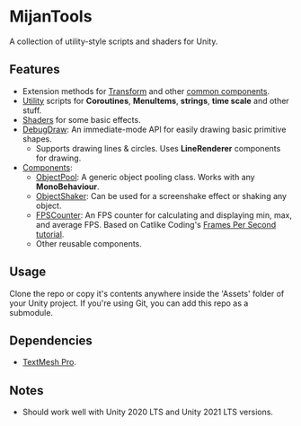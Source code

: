 # MijanTools

A collection of utility-style scripts and shaders for Unity.

## Features

- Extension methods for [Transform](Common/TransformExtensions.cs) and other [common components](Common/CommonExtensions.cs).
- [Utility](Util) scripts for **Coroutines**, **MenuItems**, **strings**, **time scale** and other stuff.
- [Shaders](Shaders) for some basic effects.
- [DebugDraw](Util/DebugDraw.cs): An immediate-mode API for easily drawing basic primitive shapes. 
	- Supports drawing lines & circles. Uses **LineRenderer** components for drawing.
- [Components](Components):
	- [ObjectPool](Components/ObjectPool.cs): A generic object pooling class. Works with any **MonoBehaviour**.
	- [ObjectShaker](Components/ObjectShaker.cs): Can be used for a screenshake effect or shaking any object.
	- [FPSCounter](Components/FPSCounter.cs): An FPS counter for calculating and displaying min, max, and average FPS. Based on Catlike Coding's [Frames Per Second tutorial](https://catlikecoding.com/unity/tutorials/frames-per-second/).
	- Other reusable components.

## Usage

Clone the repo or copy it's contents anywhere inside the 'Assets' folder of your Unity project. If you're using Git, you can add this repo as a submodule. 

## Dependencies

- [TextMesh Pro](https://docs.unity3d.com/Manual/com.unity.textmeshpro.html).

## Notes

- Should work well with Unity 2020 LTS and Unity 2021 LTS versions.
